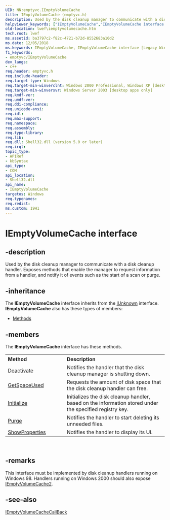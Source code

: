```yaml
---
UID: NN:emptyvc.IEmptyVolumeCache
title: IEmptyVolumeCache (emptyvc.h)
description: Used by the disk cleanup manager to communicate with a disk cleanup handler. Exposes methods that enable the manager to request information from a handler, and notify it of events such as the start of a scan or purge.helpviewer_keywords: ["IEmptyVolumeCache","IEmptyVolumeCache interface [Legacy Windows Environment Features]","IEmptyVolumeCache interface [Legacy Windows Environment Features]","described","_win32_IEmptyVolumeCache","emptyvc/IEmptyVolumeCache","lwef.iemptyvolumecache","shell.iemptyvolumecache"]
old-location: lwef\iemptyvolumecache.htm
tech.root: lwef
ms.assetid: ba3797c2-f82c-4721-b72d-8552683a10d2
ms.date: 12/05/2018
ms.keywords: IEmptyVolumeCache, IEmptyVolumeCache interface [Legacy Windows Environment Features], IEmptyVolumeCache interface [Legacy Windows Environment Features],described, _win32_IEmptyVolumeCache, emptyvc/IEmptyVolumeCache, lwef.iemptyvolumecache, shell.iemptyvolumecache
f1_keywords:
- emptyvc/IEmptyVolumeCache
dev_langs:
- c++
req.header: emptyvc.h
req.include-header: 
req.target-type: Windows
req.target-min-winverclnt: Windows 2000 Professional, Windows XP [desktop apps only]
req.target-min-winversvr: Windows Server 2003 [desktop apps only]
req.kmdf-ver: 
req.umdf-ver: 
req.ddi-compliance: 
req.unicode-ansi: 
req.idl: 
req.max-support: 
req.namespace: 
req.assembly: 
req.type-library: 
req.lib: 
req.dll: Shell32.dll (version 5.0 or later)
req.irql: 
topic_type:
- APIRef
- kbSyntax
api_type:
- COM
api_location:
- Shell32.dll
api_name:
- IEmptyVolumeCache
targetos: Windows
req.typenames: 
req.redist: 
ms.custom: 19H1
---
```


# IEmptyVolumeCache interface


## -description


Used by the disk cleanup manager to communicate with a disk cleanup handler. Exposes methods that enable the manager to request information from a handler, and notify it of events such as the start of a scan or purge.


## -inheritance

The <b xmlns:loc="http://microsoft.com/wdcml/l10n">IEmptyVolumeCache</b> interface inherits from the <a href="https://docs.microsoft.com/windows/desktop/api/unknwn/nn-unknwn-iunknown">IUnknown</a> interface. <b>IEmptyVolumeCache</b> also has these types of members:
<ul>
<li><a href="https://docs.microsoft.com/">Methods</a></li>
</ul>

## -members

The <b>IEmptyVolumeCache</b> interface has these methods.
<table class="members" id="memberListMethods">
<tr>
<th align="left" width="37%">Method</th>
<th align="left" width="63%">Description</th>
</tr>
<tr data="declared;">
<td align="left" width="37%">
<a href="https://docs.microsoft.com/windows/desktop/api/emptyvc/nf-emptyvc-iemptyvolumecache-deactivate">Deactivate</a>
</td>
<td align="left" width="63%">
Notifies the handler that the disk cleanup manager is shutting down. 

</td>
</tr>
<tr data="declared;">
<td align="left" width="37%">
<a href="https://docs.microsoft.com/windows/desktop/api/emptyvc/nf-emptyvc-iemptyvolumecache-getspaceused">GetSpaceUsed</a>
</td>
<td align="left" width="63%">
Requests the amount of disk space that the disk cleanup handler can free.

</td>
</tr>
<tr data="declared;">
<td align="left" width="37%">
<a href="https://docs.microsoft.com/windows/desktop/api/emptyvc/nf-emptyvc-iemptyvolumecache-initialize">Initialize</a>
</td>
<td align="left" width="63%">
Initializes the disk cleanup handler, based on the information stored under the specified registry key.

</td>
</tr>
<tr data="declared;">
<td align="left" width="37%">
<a href="https://docs.microsoft.com/windows/desktop/api/emptyvc/nf-emptyvc-iemptyvolumecache-purge">Purge</a>
</td>
<td align="left" width="63%">
Notifies the handler to start deleting its unneeded files.

</td>
</tr>
<tr data="declared;">
<td align="left" width="37%">
<a href="https://docs.microsoft.com/windows/desktop/api/emptyvc/nf-emptyvc-iemptyvolumecache-showproperties">ShowProperties</a>
</td>
<td align="left" width="63%">
Notifies the handler to display its UI. 

</td>
</tr>
</table> 


## -remarks



This interface must be implemented by disk cleanup handlers running on Windows 98. Handlers running on Windows 2000 should also expose <a href="https://docs.microsoft.com/windows/desktop/api/emptyvc/nn-emptyvc-iemptyvolumecache2">IEmptyVolumeCache2</a>.




## -see-also




<a href="https://docs.microsoft.com/windows/desktop/api/emptyvc/nn-emptyvc-iemptyvolumecachecallback">IEmptyVolumeCacheCallBack</a>
 

 

